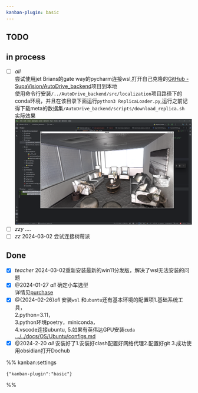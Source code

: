 ```yaml
---
kanban-plugin: basic
---
```


## TODO

## in process

- [ ] _all_<br> 尝试使用jet Brians的gate way的pycharm连接wsl,打开自己克隆的[GitHub - SupaVision/AutoDrive_backend](https://github.com/SupaVision/AutoDrive_backend.git)项目到本地<br> 使用命令行安装`/../AutoDrive_backend/src/localization`项目路径下的conda环境，并且在该目录下面运行`python3 ReplicaLoader.py`,运行之前记得下载meta的数据集`/AutoDrive_backend/scripts/download_replica.sh`<br> 实际效果![../../assets/Pasted_image_20240226204859.png](../../assets/Pasted_image_20240226204859.png)
- [ ] _zzy_ ....
- [ ] _zz_ 2024-03-02 尝试连接树莓派

## Done

- [x] _teacher_ 2024-03-02重新安装最新的win11分发版，解决了wsl无法安装的问题
- [x] @2024-01-27 _all_ 确定小车选型<br> 详情见[purchase](../../docs/device/purchase.md)
- [x] @{2024-02-26}_all_ 安装`wsl` 和`ubuntu`还有基本环境的配置项1.基础系统工具， <br>2.python=3.11， <br>3.python环境poetry，miniconda， <br>4.vscode连接ubuntu, 5.如果有英伟达GPU安装`cuda`<br>[.../../docs/OS/Ubuntu/configs.md](../../docs/OS/Ubuntu/configs.md)
- [x] @2024-2-20 _all_ 安装好了1.安装好clash配置好网络代理2.配置好git 3.成功使用obsidian打开Dochub

%% kanban:settings

```
{"kanban-plugin":"basic"}
```

%%
